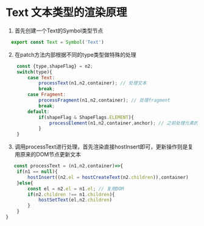 # Text 文本类型的渲染原理


1. 首先创建一个Text的Symbol类型节点

```js
  export const Text = Symbol('Text')
```

2. 在patch方法内部根据不同的type类型做特殊的处理

```js
    const {type,shapeFlag} = n2;
    switch(type){
        case Text:
            processText(n1,n2,container); // 处理文本
            break;
        case Fragment:
            processFragment(n1,n2,container); // 处理fragment
            break;
        default:
            if(shapeFlag & ShapeFlags.ELEMENT){ 
                processElement(n1,n2,container,anchor); // 之前处理元素的逻辑
            }
    }
```

3. 调用processText进行处理，首先渲染直接hostInsert即可，更新操作则是复用原来的DOM节点更新文本
   
```js   
   const processText = (n1,n2,container)=>{
    if(n1 == null){
        hostInsert((n2.el = hostCreateText(n2.children)),container)
    }else{
        const el = n2.el = n1.el; // 复用DOM
        if(n2.children !== n1.children){
            hostSetText(el,n2.children)
        }
    }
}
```